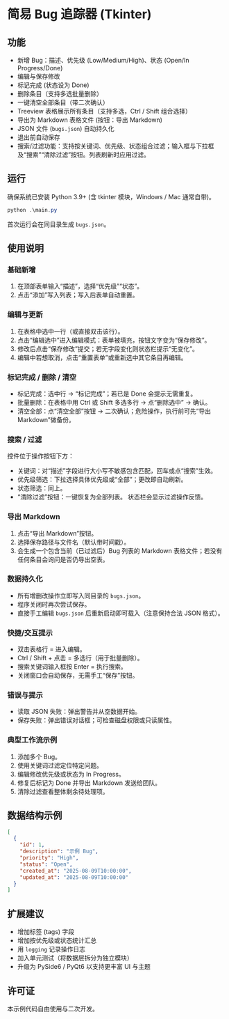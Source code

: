 # 简易 Bug 追踪器 (Tkinter)

## 功能
- 新增 Bug：描述、优先级 (Low/Medium/High)、状态 (Open/In Progress/Done)
- 编辑与保存修改
- 标记完成 (状态设为 Done)
- 删除条目（支持多选批量删除）
- 一键清空全部条目（带二次确认）
- Treeview 表格展示所有条目（支持多选，Ctrl / Shift 组合选择）
- 导出为 Markdown 表格文件 (按钮：导出 Markdown)
- JSON 文件 (`bugs.json`) 自动持久化
- 退出前自动保存
- 搜索/过滤功能：支持按关键词、优先级、状态组合过滤；输入框与下拉框及“搜索”“清除过滤”按钮。列表刷新时应用过滤。

## 运行
确保系统已安装 Python 3.9+ (含 tkinter 模块，Windows / Mac 通常自带)。

```powershell
python .\main.py
```

首次运行会在同目录生成 `bugs.json`。

## 使用说明

### 基础新增
1. 在顶部表单输入“描述”，选择“优先级”“状态”。
2. 点击“添加”写入列表；写入后表单自动重置。

### 编辑与更新
1. 在表格中选中一行（或直接双击该行）。
2. 点击“编辑选中”进入编辑模式：表单被填充，按钮文字变为“保存修改”。
3. 修改后点击“保存修改”提交；若无字段变化则状态栏提示“无变化”。
4. 编辑中若想取消，点击“重置表单”或重新选中其它条目再编辑。

### 标记完成 / 删除 / 清空
- 标记完成：选中行 -> “标记完成”；若已是 Done 会提示无需重复。
- 批量删除：在表格中用 Ctrl 或 Shift 多选多行 -> 点“删除选中” -> 确认。
- 清空全部：点“清空全部”按钮 -> 二次确认；危险操作，执行前可先“导出 Markdown”做备份。

### 搜索 / 过滤
控件位于操作按钮下方：
- 关键词：对“描述”字段进行大小写不敏感包含匹配，回车或点“搜索”生效。
- 优先级筛选：下拉选择具体优先级或“全部”；更改即自动刷新。
- 状态筛选：同上。
- “清除过滤”按钮：一键恢复为全部列表。
状态栏会显示过滤操作反馈。

### 导出 Markdown
1. 点击“导出 Markdown”按钮。
2. 选择保存路径与文件名（默认带时间戳）。
3. 会生成一个包含当前（已过滤后）Bug 列表的 Markdown 表格文件；若没有任何条目会询问是否仍导出空表。

### 数据持久化
- 所有增删改操作立即写入同目录的 `bugs.json`。
- 程序关闭时再次尝试保存。
- 直接手工编辑 `bugs.json` 后重新启动即可载入（注意保持合法 JSON 格式）。

### 快捷/交互提示
- 双击表格行 = 进入编辑。
- Ctrl / Shift + 点击 = 多选行（用于批量删除）。
- 搜索关键词输入框按 Enter = 执行搜索。
- 关闭窗口会自动保存，无需手工“保存”按钮。

### 错误与提示
- 读取 JSON 失败：弹出警告并从空数据开始。
- 保存失败：弹出错误对话框；可检查磁盘权限或只读属性。

### 典型工作流示例
1. 添加多个 Bug。
2. 使用关键词过滤定位特定问题。
3. 编辑修改优先级或状态为 In Progress。
4. 修复后标记为 Done 并导出 Markdown 发送给团队。
5. 清除过滤查看整体剩余待处理项。

## 数据结构示例
```json
[
  {
    "id": 1,
    "description": "示例 Bug",
    "priority": "High",
    "status": "Open",
    "created_at": "2025-08-09T10:00:00",
    "updated_at": "2025-08-09T10:00:00"
  }
]
```

## 扩展建议
- 增加标签 (tags) 字段
- 增加按优先级或状态统计汇总
- 用 `logging` 记录操作日志
- 加入单元测试（将数据层拆分为独立模块）
- 升级为 PySide6 / PyQt6 以支持更丰富 UI 与主题

## 许可证
本示例代码自由使用与二次开发。
